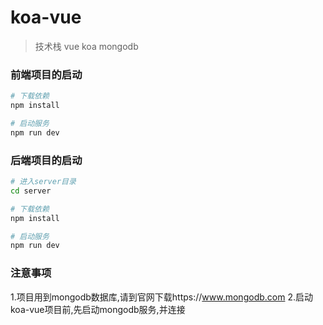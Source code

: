 # koa-vue

> 技术栈 vue koa mongodb

### 前端项目的启动

``` bash
# 下载依赖
npm install

# 启动服务
npm run dev
```
### 后端项目的启动

``` bash
# 进入server目录
cd server

# 下载依赖
npm install

# 启动服务
npm run dev
```
### 注意事项
1.项目用到mongodb数据库,请到官网下载https://www.mongodb.com
2.启动koa-vue项目前,先启动mongodb服务,并连接
